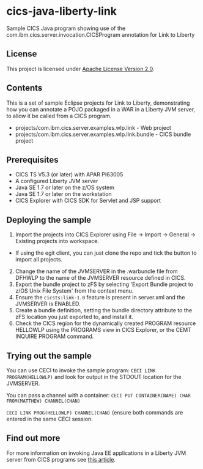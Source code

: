 # cics-java-liberty-link
Sample CICS Java program showing use of the com.ibm.cics.server.invocation.CICSProgram annotation for Link to Liberty

## License
This project is licensed under [Apache License Version 2.0](LICENSE).   

## Contents
This is a set of sample Eclipse projects for Link to Liberty, demonstrating how you can annotate a POJO packaged in a WAR in a Liberty JVM server, to allow it be called from a CICS program.

- projects/com.ibm.cics.server.examples.wlp.link - Web project
- projects/com.ibm.cics.server.examples.wlp.link.bundle - CICS bundle project

## Prerequisites
- CICS TS V5.3 (or later) with APAR PI63005
- A configured Liberty JVM server
- Java SE 1.7 or later on the z/OS system
- Java SE 1.7 or later on the workstation
- CICS Explorer with CICS SDK for Servlet and JSP support

## Deploying the sample
1. Import the projects into CICS Explorer using File -> Import -> General -> Existing projects into workspace. 
  - If using the egit client, you can just clone the repo and tick the button to import all projects.
2. Change the name of the JVMSERVER in the .warbundle file from DFHWLP to the name of the JVMSERVER resource defined in CICS. 
3. Export the bundle project to zFS by selecting 'Export Bundle project to z/OS Unix File System' from the context menu.
4. Ensure the `cicsts:link-1.0` feature is present in server.xml and the JVMSERVER is ENABLED.
5. Create a bundle definition, setting the bundle directory attribute to the zFS location you just exported to, and install it. 
6. Check the CICS region for the dynamically created PROGRAM resource HELLOWLP using the PROGRAMS view in CICS Explorer, or the CEMT INQUIRE PROGRAM command.

## Trying out the sample
You can use CECI to invoke the sample program:
`CECI LINK PROGRAM(HELLOWLP)`
and look for output in the STDOUT location for the JVMSERVER.

You can pass a channel with a container:
`CECI PUT CONTAINER(NAME) CHAR FROM(MATTHEW) CHANNEL(CHAN)`

`CECI LINK PROG(HELLOWLP) CHANNEL(CHAN)`
(ensure both commands are entered in the same CECI session.

## Find out more
For more information on invoking Java EE applications in a Liberty JVM server from CICS programs see [this article](https://developer.ibm.com/cics/2016/11/02/link-to-liberty/).
